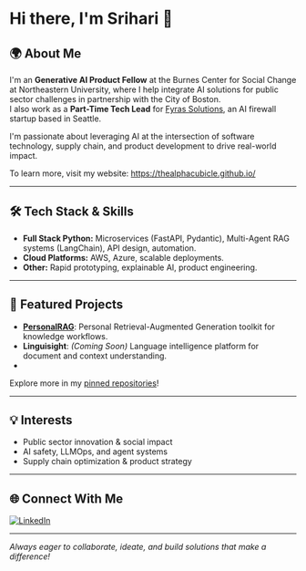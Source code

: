 # Hi there, I'm Srihari 👋

## 🌍 About Me

I'm an **Generative AI Product Fellow** at the Burnes Center for Social Change at Northeastern University, where I help integrate AI solutions for public sector challenges in partnership with the City of Boston.  
I also work as a **Part-Time Tech Lead** for [Fyras Solutions](https://github.com/Fyras-Solutions), an AI firewall startup based in Seattle.

I'm passionate about leveraging AI at the intersection of software technology, supply chain, and product development to drive real-world impact.

To learn more, visit my website: https://thealphacubicle.github.io/

---

## 🛠️ Tech Stack & Skills

- **Full Stack Python:** Microservices (FastAPI, Pydantic), Multi-Agent RAG systems (LangChain), API design, automation.
- **Cloud Platforms:** AWS, Azure, scalable deployments.
- **Other:** Rapid prototyping, explainable AI, product engineering.

---

## 🚀 Featured Projects

- [**PersonalRAG**](https://github.com/thealphacubicle/PersonalRAG): Personal Retrieval-Augmented Generation toolkit for knowledge workflows.
- **Linguisight**: *(Coming Soon)* Language intelligence platform for document and context understanding.
- 
Explore more in my [pinned repositories](https://github.com/thealphacubicle?tab=repositories)!

---

## 💡 Interests

- Public sector innovation & social impact
- AI safety, LLMOps, and agent systems
- Supply chain optimization & product strategy

---

## 🌐 Connect With Me

[![LinkedIn](https://img.shields.io/badge/LinkedIn-blue?logo=linkedin&logoColor=white)](https://www.linkedin.com/in/srihari-r-006034176/)

---

*Always eager to collaborate, ideate, and build solutions that make a difference!*
